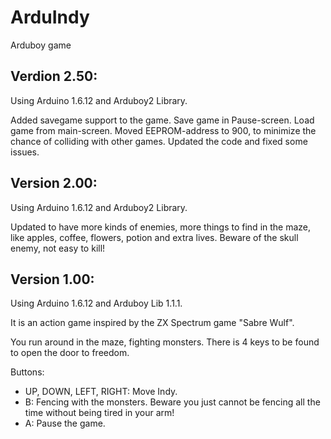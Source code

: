 # ArduIndy
Arduboy game

Verdion 2.50:
-------------
Using Arduino 1.6.12 and Arduboy2 Library.

Added savegame support to the game. Save game in Pause-screen. Load game from main-screen.
Moved EEPROM-address to 900, to minimize the chance of colliding with other games.
Updated the code and fixed some issues.

Version 2.00:
-------------
Using Arduino 1.6.12 and Arduboy2 Library.

Updated to have more kinds of enemies, more things to find in the maze, like apples, coffee, flowers, potion and extra lives.
Beware of the skull enemy, not easy to kill!

Version 1.00:
-------------
Using Arduino 1.6.12 and Arduboy Lib 1.1.1.

It is an action game inspired by the ZX Spectrum game "Sabre Wulf".

You run around in the maze, fighting monsters.
There is 4 keys to be found to open the door to freedom.

Buttons:
- UP, DOWN, LEFT, RIGHT: Move Indy.
- B: Fencing with the monsters. Beware you just cannot be fencing all the time without being tired in your arm!
- A: Pause the game.
